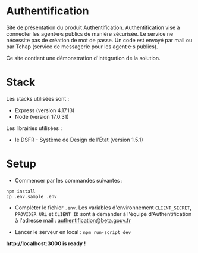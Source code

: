 # Authentification

Site de présentation du produit Authentification. Authentification vise à connecter les agent·e·s publics de manière sécurisée. Le service ne nécessite pas de création de mot de passe. Un code est envoyé par mail ou par Tchap (service de messagerie pour les agent·e·s publics).

Ce site contient une démonstration d'intégration de la solution.

# Stack

Les stacks utilisées sont :

- Express (version 4.17.13)
- Node (version 17.0.31)

Les librairies utilisées :

- le DSFR - Système de Design de l'État (version 1.5.1)

# Setup

- Commencer par les commandes suivantes :

```
npm install
cp .env.sample .env
```

- Compléter le fichier `.env`. Les variables d'environnement `CLIENT_SECRET`, `PROVIDER_URL` et `CLIENT_ID` sont à demander à l'équipe d'Authentification à l'adresse mail : authentification@beta.gouv.fr

- Lancer le serveur en local : `npm run-script dev`

**http://localhost:3000 is ready !**
